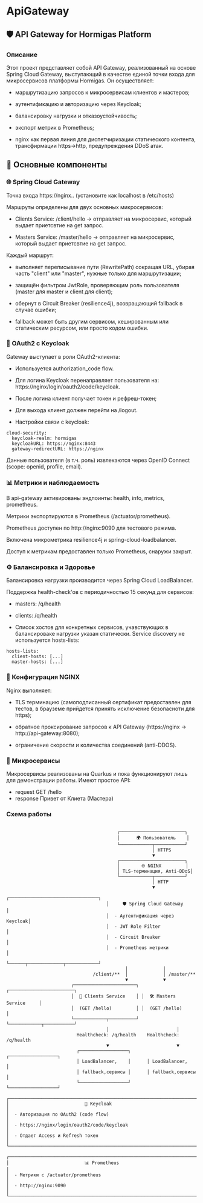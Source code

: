# ApiGateway


## 🛡️ API Gateway for Hormigas Platform

### Описание
Этот проект представляет собой API Gateway, реализованный на основе Spring Cloud Gateway, выступающий в качестве единой точки входа для микросервисов платформы Hormigas. Он осуществляет:

- маршрутизацию запросов к микросервисам клиентов и мастеров;

- аутентификацию и авторизацию через Keycloak;

- балансировку нагрузки и отказоустойчивость;

- экспорт метрик в Prometheus;

- nginx как первая линия для диспетчиризации статического контента, трансфирмации https->http, предупреждения DDoS атак. 


## 🔧 Основные компоненты

### 🌐 Spring Cloud Gateway

Точка входа https://nginx.. (установите как localhost в /etc/hosts)

Маршруты определены для двух основных микросервисов:

- Clients Service: /client/hello -> отправляет на микросервис, который выдает приетсвтие на get запрос.

- Masters Service: /master/hello -> отправляет на микросервис, который выдает приетсвтие на get запрос.

Каждый маршрут:

- выполняет переписывание пути (RewritePath) сокращая URL, убирая часть "client" или "master", нужные только для маршрутизации;

- защищён фильтром JwtRole, проверяющим роль пользователя (master для master и client для client);

- обернут в Circuit Breaker (resilience4j), возвращающий fallback в случае ошибки;

- fallback может быть другим сервисом, кешированным или статическим ресурсом, или просто кодом ошибки.

### 🔐 OAuth2 с Keycloak
Gateway выступает в роли OAuth2-клиента:

- Используется authorization_code flow.

- Для  логина Keycloak перенаправляет пользователя на: https://nginx/login/oauth2/code/keycloak.

- После логина клиент получает токен и рефреш-токен;

- Для выхода клиент должен перейти на /logout.

- Настройки связи с keycloak:

```
cloud-security:
  keycloak-realm: hormigas
  keycloakURL: https://nginx:8443
  gateway-redirectURL: https://nginx
```


Данные пользователя (в т.ч. роль) извлекаются через OpenID Connect (scope: openid, profile, email).

### 📊 Метрики и наблюдаемость
В api-gateway активированы эндпоинты: health, info, metrics, prometheus.

Метрики экспортируются в Prometheus (/actuator/prometheus).

Prometheus доступен по http://nginx:9090 для тестового режима.

Включена микрометрика resilience4j и spring-cloud-loadbalancer.

Доступ к метрикам предоставлен только Prometheus, снаружи закрыт.


### ⚙️ Балансировка и Здоровье
Балансировка нагрузки производится через Spring Cloud LoadBalancer.

Поддержка health-check'ов с периодичностью 15 секунд для сервисов:

- masters: /q/health

- clients: /q/health

- Список хостов для конкретных сервисов, учавствующих в балансироваке нагрузки указан статически. Service discovery не используется hosts-lists:
```
hosts-lists:
  client-hosts: [...]
  master-hosts: [...]
```

### 🧱 Конфигурация NGINX
Nginx выполняет:

- TLS терминацию (самоподписанный сертификат предоставлен для тестов, в брауземе прийдется принять исключение безопасноти для https);

- обратное проксирование запросов к API Gateway (https://nginx -> http://api-gateway:8080);

- ограничение скорости и количества соединений (anti-DDOS).


### 📡 Микросервисы

Микросервисы реализованы на Quarkus и пока функционируют лишь для демонстрации работы. Имеют простое API:
 - request GET /hello
 - response Привет от Клиета (Мастера)


### Схема работы
```

                                         ┌────────────────────────┐
                                         │      🌍 Пользователь    │
                                         └────────────┬───────────┘
                                                      │ HTTPS
                                                      ▼
                                         ┌────────────────────────┐
                                         │        🌐 NGINX         │
                                         │ TLS-терминация, Anti-DDoS│
                                         └────────────┬───────────┘
                                                      │ HTTP
                                                      ▼
                                     ┌─────────────────────────────────┐
                                     │     🛡️ Spring Cloud Gateway     │
                                     │  - Аутентификация через Keycloak│
                                     │  - JWT Role Filter              │
                                     │  - Circuit Breaker              │
                                     │  - Prometheus метрики           │
                                     └──────┬─────────────┬────────────┘
                                            │             │
                                /client/**  │             │ /master/**
                                            ▼             ▼
                        ┌───────────────────────┐ ┌────────────────────────┐
                        │  🧠 Clients Service    │ │  🛠️ Masters Service     │
                        │  (GET /hello)         │ │  (GET /hello)          │
                        └────────────┬──────────┘ └────────────┬───────────┘
                                     │                         │
                          Healthcheck: /q/health    Healthcheck: /q/health
                                     ▼                         ▼
                          ┌──────────────────┐      ┌──────────────────┐
                          │ LoadBalancer,    │      │ LoadBalancer,    │
                          │ fallback,сервисы │      │ fallback,сервисы │
                          └──────────────────┘      └──────────────────┘

┌────────────────────────────────────────────────────────────────────────────┐
│                            🔐 Keycloak                                     │
│  - Авторизация по OAuth2 (code flow)                                       │
│  - https://nginx/login/oauth2/code/keycloak                                │
│  - Отдает Access и Refresh токен                                           │
└────────────────────────────────────────────────────────────────────────────┘

┌────────────────────────────────────────────────────────────────────────────┐
│                            📊 Prometheus                                   │
│  - Метрики с /actuator/prometheus                                          │
│  - http://nginx:9090                                                       │
└────────────────────────────────────────────────────────────────────────────┘
```